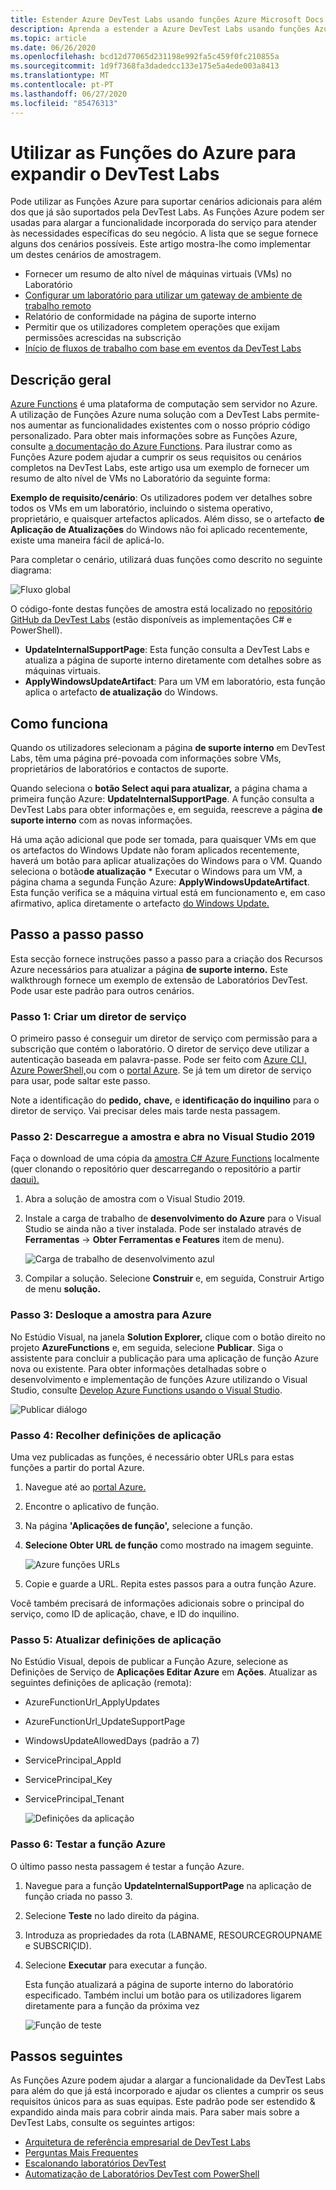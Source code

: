 ```yaml
---
title: Estender Azure DevTest Labs usando funções Azure Microsoft Docs
description: Aprenda a estender a Azure DevTest Labs usando funções Azure.
ms.topic: article
ms.date: 06/26/2020
ms.openlocfilehash: bcd12d77065d231198e992fa5c459f0fc210855a
ms.sourcegitcommit: 1d9f7368fa3dadedcc133e175e5a4ede003a8413
ms.translationtype: MT
ms.contentlocale: pt-PT
ms.lasthandoff: 06/27/2020
ms.locfileid: "85476313"
---
```

# <a name="use-azure-functions-to-extend-devtest-labs"></a>Utilizar as Funções do Azure para expandir o DevTest Labs
Pode utilizar as Funções Azure para suportar cenários adicionais para além dos que já são suportados pela DevTest Labs. As Funções Azure podem ser usadas para alargar a funcionalidade incorporada do serviço para atender às necessidades específicas do seu negócio. A lista que se segue fornece alguns dos cenários possíveis. Este artigo mostra-lhe como implementar um destes cenários de amostragem.

- Fornecer um resumo de alto nível de máquinas virtuais (VMs) no Laboratório
- [Configurar um laboratório para utilizar um gateway de ambiente de trabalho remoto](configure-lab-remote-desktop-gateway.md)
- Relatório de conformidade na página de suporte interno
- Permitir que os utilizadores completem operações que exijam permissões acrescidas na subscrição
- [Início de fluxos de trabalho com base em eventos da DevTest Labs](https://github.com/RogerBestMsft/DTL-SecureArtifactData)

## <a name="overview"></a>Descrição geral
[Azure Functions](../azure-functions/functions-overview.md) é uma plataforma de computação sem servidor no Azure. A utilização de Funções Azure numa solução com a DevTest Labs permite-nos aumentar as funcionalidades existentes com o nosso próprio código personalizado. Para obter mais informações sobre as Funções Azure, consulte [a documentação do Azure Functions](../azure-functions/functions-overview.md). Para ilustrar como as Funções Azure podem ajudar a cumprir os seus requisitos ou cenários completos na DevTest Labs, este artigo usa um exemplo de fornecer um resumo de alto nível de VMs no Laboratório da seguinte forma:

**Exemplo de requisito/cenário**: Os utilizadores podem ver detalhes sobre todos os VMs em um laboratório, incluindo o sistema operativo, proprietário, e quaisquer artefactos aplicados.  Além disso, se o artefacto **de Aplicação de Atualizações** do Windows não foi aplicado recentemente, existe uma maneira fácil de aplicá-lo.

Para completar o cenário, utilizará duas funções como descrito no seguinte diagrama:  

![Fluxo global](./media/extend-devtest-labs-azure-functions/flow.png)

O código-fonte destas funções de amostra está localizado no [repositório GitHub da DevTest Labs](https://github.com/Azure/azure-devtestlab/tree/master/samples/DevTestLabs/AzureFunctions) (estão disponíveis as implementações C# e PowerShell).

- **UpdateInternalSupportPage**: Esta função consulta a DevTest Labs e atualiza a página de suporte interno diretamente com detalhes sobre as máquinas virtuais.
- **ApplyWindowsUpdateArtifact**: Para um VM em laboratório, esta função aplica o artefacto **de atualização** do Windows.

## <a name="how-it-works"></a>Como funciona
Quando os utilizadores selecionam a página **de suporte interno** em DevTest Labs, têm uma página pré-povoada com informações sobre VMs, proprietários de laboratórios e contactos de suporte.  

Quando seleciona o **botão Select aqui para atualizar,** a página chama a primeira função Azure: **UpdateInternalSupportPage**. A função consulta a DevTest Labs para obter informações e, em seguida, reescreve a página **de suporte interno** com as novas informações.

Há uma ação adicional que pode ser tomada, para quaisquer VMs em que os artefactos do Windows Update não foram aplicados recentemente, haverá um botão para aplicar atualizações do Windows para o VM. Quando seleciona o botão**de atualização** * Executar o Windows para um VM, a página chama a segunda Função Azure: **ApplyWindowsUpdateArtifact**. Esta função verifica se a máquina virtual está em funcionamento e, em caso afirmativo, aplica diretamente o artefacto [do Windows Update.](https://github.com/Azure/azure-devtestlab/tree/master/Artifacts/windows-install-windows-updates)

## <a name="step-by-step-walkthrough"></a>Passo a passo passo
Esta secção fornece instruções passo a passo para a criação dos Recursos Azure necessários para atualizar a página **de suporte interno.** Este walkthrough fornece um exemplo de extensão de Laboratórios DevTest. Pode usar este padrão para outros cenários.

### <a name="step-1-create-a-service-principal"></a>Passo 1: Criar um diretor de serviço 
O primeiro passo é conseguir um diretor de serviço com permissão para a subscrição que contém o laboratório. O diretor de serviço deve utilizar a autenticação baseada em palavra-passe. Pode ser feito com [Azure CLI,](/cli/azure/create-an-azure-service-principal-azure-cli?view=azure-cli-latest) [Azure PowerShell,](/powershell/azure/create-azure-service-principal-azureps?view=azps-2.5.0)ou com o [portal Azure](../active-directory/develop/howto-create-service-principal-portal.md). Se já tem um diretor de serviço para usar, pode saltar este passo.

Note a identificação do **pedido,** **chave,** e **identificação do inquilino** para o diretor de serviço. Vai precisar deles mais tarde nesta passagem. 

### <a name="step-2-download-the-sample-and-open-in-visual-studio-2019"></a>Passo 2: Descarregue a amostra e abra no Visual Studio 2019
Faça o download de uma cópia da [amostra C# Azure Functions](https://github.com/Azure/azure-devtestlab/tree/master/samples/DevTestLabs/AzureFunctions/CSharp) localmente (quer clonando o repositório quer descarregando o repositório a partir [daqui).](https://github.com/Azure/azure-devtestlab/archive/master.zip)  

1. Abra a solução de amostra com o Visual Studio 2019.  
1. Instale a carga de trabalho de **desenvolvimento do Azure** para o Visual Studio se ainda não a tiver instalada. Pode ser instalado através de **Ferramentas**  ->  **Obter Ferramentas e Features** item de menu).

    ![Carga de trabalho de desenvolvimento azul](./media/extend-devtest-labs-azure-functions/azure-development-workload-vs.png)
1. Compilar a solução. Selecione **Construir** e, em seguida, Construir Artigo de menu **solução.**

### <a name="step-3-deploy-the-sample-to-azure"></a>Passo 3: Desloque a amostra para Azure
No Estúdio Visual, na janela **Solution Explorer,** clique com o botão direito no projeto **AzureFunctions** e, em seguida, selecione **Publicar**. Siga o assistente para concluir a publicação para uma aplicação de função Azure nova ou existente. Para obter informações detalhadas sobre o desenvolvimento e implementação de funções Azure utilizando o Visual Studio, consulte [Develop Azure Functions usando o Visual Studio](../azure-functions/functions-develop-vs.md).

![Publicar diálogo](./media/extend-devtest-labs-azure-functions/publish-dialog.png)


### <a name="step-4--gather-application-settings"></a>Passo 4: Recolher definições de aplicação
Uma vez publicadas as funções, é necessário obter URLs para estas funções a partir do portal Azure. 

1. Navegue até ao [portal Azure.](https://portal.azure.com) 
1. Encontre o aplicativo de função.
1. Na página **'Aplicações de função',** selecione a função. 
1. **Selecione Obter URL de função** como mostrado na imagem seguinte. 

    ![Azure funções URLs](./media/extend-devtest-labs-azure-functions/function-url.png)
4. Copie e guarde a URL. Repita estes passos para a outra função Azure. 

Você também precisará de informações adicionais sobre o principal do serviço, como ID de aplicação, chave, e ID do inquilino.


### <a name="step-5--update-application-settings"></a>Passo 5: Atualizar definições de aplicação
No Estúdio Visual, depois de publicar a Função Azure, selecione as Definições de Serviço de **Aplicações Editar Azure** em **Ações**. Atualizar as seguintes definições de aplicação (remota):

- AzureFunctionUrl_ApplyUpdates
- AzureFunctionUrl_UpdateSupportPage
- WindowsUpdateAllowedDays (padrão a 7)
- ServicePrincipal_AppId
- ServicePrincipal_Key
- ServicePrincipal_Tenant

    ![Definições da aplicação](./media/extend-devtest-labs-azure-functions/application-settings.png)

### <a name="step-6-test-the-azure-function"></a>Passo 6: Testar a função Azure
O último passo nesta passagem é testar a função Azure.  

1. Navegue para a função **UpdateInternalSupportPage** na aplicação de função criada no passo 3. 
1. Selecione **Teste** no lado direito da página. 
1. Introduza as propriedades da rota (LABNAME, RESOURCEGROUPNAME e SUBSCRIÇID).
1. Selecione **Executar** para executar a função.  

    Esta função atualizará a página de suporte interno do laboratório especificado. Também inclui um botão para os utilizadores ligarem diretamente para a função da próxima vez

    ![Função de teste](./media/extend-devtest-labs-azure-functions/test-function.png)

## <a name="next-steps"></a>Passos seguintes
As Funções Azure podem ajudar a alargar a funcionalidade da DevTest Labs para além do que já está incorporado e ajudar os clientes a cumprir os seus requisitos únicos para as suas equipas. Este padrão pode ser estendido & expandido ainda mais para cobrir ainda mais.  Para saber mais sobre a DevTest Labs, consulte os seguintes artigos: 

- [Arquitetura de referência empresarial de DevTest Labs](devtest-lab-reference-architecture.md)
- [Perguntas Mais Frequentes](devtest-lab-faq.md)
- [Escalonando laboratórios DevTest](devtest-lab-guidance-scale.md)
- [Automatização de Laboratórios DevTest com PowerShell](https://github.com/Azure/azure-devtestlab/tree/master/samples/DevTestLabs/Modules/Library/Tests)









